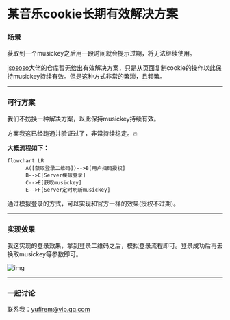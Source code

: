 # 某音乐cookie长期有效解决方案

### 场景

获取到一个musickey之后用一段时间就会提示过期，将无法继续使用。

[jsososo](https://github.com/jsososo/QQMusicApi "jsososo")大佬的仓库暂无给出有效解决方案，只是从页面复制cookie的操作以此保持musickey持续有效。但是这种方式非常的繁琐，且频繁。

***

### 可行方案

我们不妨换一种解决方案，以此保持musickey持续有效。

方案我这已经跑通并验证过了，非常持续稳定。🔥

**大概流程如下：**

```mermaid
flowchart LR
      A([获取登录二维码])-->B[用户扫码授权]
      B-->C[Server模拟登录]
      C-->E[获取musickey]
      E-->F[Server定时刷新musickey]
```

通过模拟登录的方式，可以实现和官方一样的效果(授权不过期)。

***

### 实现效果

我这实现的登录效果，拿到登录二维码之后，模拟登录流程即可。登录成功后再去换取musickey等参数即可。

![img](https://secure2.wostatic.cn/static/jwM9muytBrpvsHh232MKCz/image.png?auth_key=1720513211-qjUGRT9yhrbQ1zFVYvJ7qh-0-008ce8acedb56fc797c50945397917b9)

***

### 一起讨论

联系我：<yufirem@vip.qq.com>
